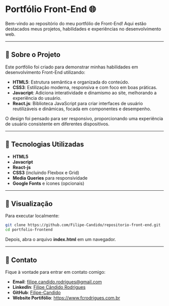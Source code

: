 # Portfólio Front-End 🌐

Bem-vindo ao repositório do meu portfólio de Front-End! Aqui estão destacados meus projetos, habilidades e experiências no desenvolvimento web.

---

## 📐 Sobre o Projeto

Este portfólio foi criado para demonstrar minhas habilidades em desenvolvimento Front-End utilizando:

- **HTML5**: Estrutura semântica e organizada do conteúdo.
- **CSS3**: Estilização moderna, responsiva e com foco em boas práticas.
- **Javacript**: Adiciona interatividade e dinamismo ao site, melhorando a experiência do usuário.
- **React.js**: Biblioteca JavaScript para criar interfaces de usuário reutilizáveis e dinâmicas, focada em componentes e desempenho.

O design foi pensado para ser responsivo, proporcionando uma experiência de usuário consistente em diferentes dispositivos.

---

## 🚀 Tecnologias Utilizadas

- **HTML5**
- **Javacript**
- **React-js**
- **CSS3** (incluindo Flexbox e Grid)
- **Media Queries** para responsividade
- **Google Fonts** e ícones (opcionais)


---

## 🔄 Visualização

Para executar localmente:

```bash
git clone https://github.com/Filipe-Candido/repositorio-front-end.git
cd portfolio-frontend
```
Depois, abra o arquivo **index.html** em um navegador.

---

## 📢 Contato

Fique à vontade para entrar em contato comigo:

- **Email**: filipe.candido.rodrigues@gmail.com
- **LinkedIn**: [Filipe Cândido Rodrigues](https://linkedin.com/in/filipe-cândido-283658184)
- **GitHub**: [Filipe-Candido](https://github.com/Filipe-Candido)
- **Website Portifólio**: https://www.fcrodrigues.com.br


